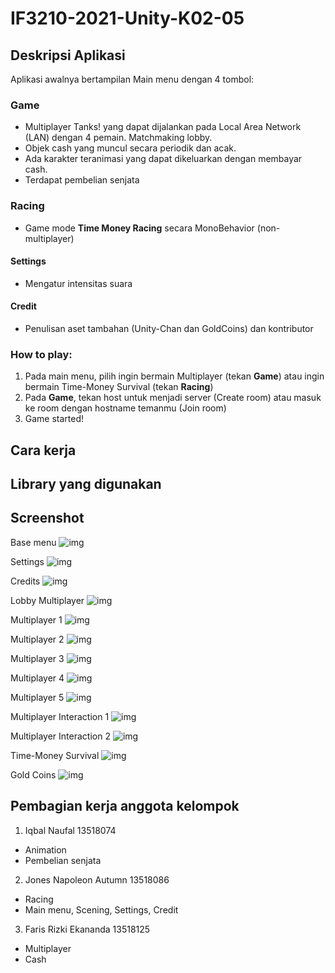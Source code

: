 # IF3210-2021-Unity-K02-05

## Deskripsi Aplikasi

Aplikasi awalnya bertampilan Main menu dengan 4 tombol:

### Game

- Multiplayer Tanks! yang dapat dijalankan pada Local Area Network (LAN) dengan 4 pemain. Matchmaking lobby.
- Objek cash yang muncul secara periodik dan acak.
- Ada karakter teranimasi yang dapat dikeluarkan dengan membayar cash.
- Terdapat pembelian senjata

### Racing

- Game mode **Time Money Racing** secara MonoBehavior (non-multiplayer)

#### Settings

- Mengatur intensitas suara

#### Credit

- Penulisan aset tambahan (Unity-Chan dan GoldCoins) dan kontributor

### How to play:

1. Pada main menu, pilih ingin bermain Multiplayer (tekan **Game**) atau ingin bermain Time-Money Survival (tekan **Racing**)
2. Pada **Game**, tekan host untuk menjadi server (Create room) atau masuk ke room dengan hostname temanmu (Join room)
3. Game started!

## Cara kerja

## Library yang digunakan

## Screenshot

Base menu
![img](img/BaseMenu.jpg)

Settings
![img](img/Settings.jpg)

Credits
![img](img/Credits.jpg)

Lobby Multiplayer
![img](img/LobbyMultiplayer.jpg)

Multiplayer 1
![img](img/MultiplayerProof1.jpg)

Multiplayer 2
![img](img/MultiplayerProof2.jpg)

Multiplayer 3
![img](img/MultiplayerProof3.jpg)

Multiplayer 4
![img](img/MultiplayerProof4.jpg)

Multiplayer 5
![img](img/MultiplayerProof5.jpg)

Multiplayer Interaction 1
![img](img/MultiplayerInteraction1.jpg)

Multiplayer Interaction 2
![img](img/MultiplayerInteraction2.jpg)

Time-Money Survival
![img](img/Racing.jpg)

Gold Coins
![img](img/GoldCoins.jpg)

## Pembagian kerja anggota kelompok

1. Iqbal Naufal 13518074

- Animation
- Pembelian senjata

2. Jones Napoleon Autumn 13518086

- Racing
- Main menu, Scening, Settings, Credit

3. Faris Rizki Ekananda 13518125

- Multiplayer
- Cash
